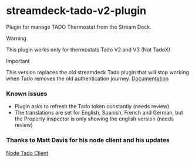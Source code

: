 # streamdeck-tado-v2-plugin

Plugin for manage TADO Thermostat from the Stream Deck.

> [!WARNING]
> This plugin works only for thermostats Tado V2 and V3 (Not TadoX)

> [!IMPORTANT]
> This version replaces the old streamdeck Tado plugin that will stop working when Tado removes the old authentication journey.
> [Documentation](https://mattdavis90.github.io/node-tado-client/)

### Known issues

- Plugin asks to refresh the Tado token constantly (needs review)
- The translations are set for English, Spanish, French and German, but the Property inspector is only showing the english version (needs review)

### Thanks to Matt Davis for his node client and his updates

[Node Tado Client](https://github.com/mattdavis90/node-tado-client)

